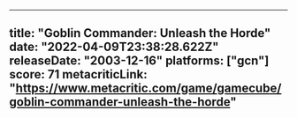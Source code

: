 
---
title: "Goblin Commander: Unleash the Horde"
date: "2022-04-09T23:38:28.622Z"
releaseDate: "2003-12-16"
platforms: ["gcn"]
score: 71
metacriticLink: "https://www.metacritic.com/game/gamecube/goblin-commander-unleash-the-horde"
---
